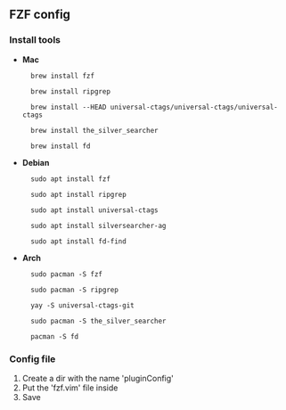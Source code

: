 ## FZF config

### Install tools

- **Mac**

        brew install fzf

        brew install ripgrep

        brew install --HEAD universal-ctags/universal-ctags/universal-ctags

        brew install the_silver_searcher

        brew install fd 

- **Debian**

        sudo apt install fzf

        sudo apt install ripgrep

        sudo apt install universal-ctags

        sudo apt install silversearcher-ag

        sudo apt install fd-find 

- **Arch**

        sudo pacman -S fzf

        sudo pacman -S ripgrep

        yay -S universal-ctags-git

        sudo pacman -S the_silver_searcher

        pacman -S fd 


### Config file
  1. Create a dir with the name 'pluginConfig' 
  2. Put the 'fzf.vim' file inside
  3. Save


